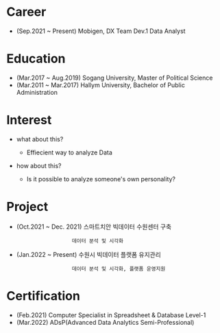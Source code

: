 # Career
- (Sep.2021 ~ Present) Mobigen, DX Team Dev.1 Data Analyst

# Education
- (Mar.2017 ~ Aug.2019) Sogang University, Master of Political Science 
- (Mar.2011 ~ Mar.2017) Hallym University, Bachelor of Public Administration

# Interest
- what about this?
  - Effiecient way to analyze Data

- how about this?
  - Is it possible to analyze someone's own personality?    

# Project
- (Oct.2021 ~ Dec. 2021) 스마트치안 빅데이터 수원센터 구축

                        데이터 분석 및 시각화 
- (Jan.2022 ~ Present) 수원시 빅데이터 플랫폼 유지관리

                        데이터 분석 및 시각화, 플랫폼 운영지원

# Certification
- (Feb.2021) Computer Specialist in Spreadsheet & Database Level-1
- (Mar.2022) ADsP(Advanced Data Analytics Semi-Professional)



<!---
KnellBalm/KnellBalm is a ✨ special ✨ repository because its `README.md` (this file) appears on your GitHub profile.
You can click the Preview link to take a look at your changes.
--->
